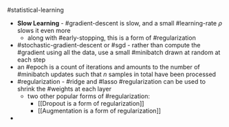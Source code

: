 #statistical-learning 

- **Slow Learning** - #gradient-descent is slow, and a small #learning-rate $\rho$ slows it even more
	- along with #early-stopping, this is a form of #regularization 
- #stochastic-gradient-descent or #sgd - rather than compute the #gradient using all the data, use a small #minibatch drawn at random at each step
- an #epoch is a count of iterations and amounts to the number of #minibatch updates such that $n$ samples in total have been processed
- #regularization - #ridge and #lasso #regularization can be used to shrink the #weights at each layer
	- two other popular forms of #regularization:
		- [[Dropout is a form of regularization]]
		- [[Augmentation is a form of regularization]]
- 